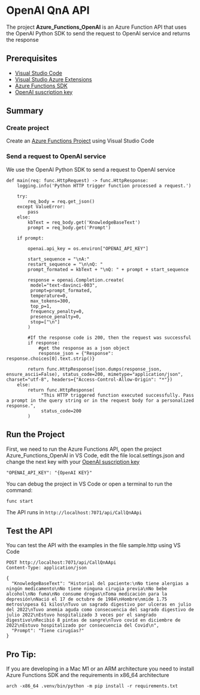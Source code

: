 # OpenAI QnA API
The project **Azure_Functions_OpenAI** is an Azure Function API that uses the OpenAI Python SDK to send the request to OpenAI service and returns the response

## Prerequisites
- [Visual Studio Code](https://code.visualstudio.com)
- [Visual Studio Azure Extensions](https://code.visualstudio.com/docs/azure/extensions)
- [Azure Functions SDK](https://azure.microsoft.com/en-us/downloads/)
- [OpenAI suscription key](https://platform.openai.com/docs/introduction)

## Summary

### Create project
Create an [Azure Functions Project](https://learn.microsoft.com/en-us/azure/azure-functions/create-first-function-vs-code-python?pivots=python-mode-configuration) using Visual Studio Code

### Send a request to OpenAI service 
We use the OpenAI Python SDK to send a request to OpenAI service

```
def main(req: func.HttpRequest) -> func.HttpResponse:
    logging.info('Python HTTP trigger function processed a request.')

    try:
        req_body = req.get_json()
    except ValueError:
        pass
    else:
        kbText = req_body.get('KnowledgeBaseText')
        prompt = req_body.get('Prompt')

    if prompt:

        openai.api_key = os.environ["OPENAI_API_KEY"]

        start_sequence = "\nA:"
        restart_sequence = "\n\nQ: "
        prompt_formated = kbText + "\nQ: " + prompt + start_sequence

        response = openai.Completion.create(
         model="text-davinci-003",
         prompt=prompt_formated,
         temperature=0,
         max_tokens=300,
         top_p=1,
         frequency_penalty=0,
         presence_penalty=0,
         stop=["\n"]
        )

        #If the response code is 200, then the request was successful
        if response:
            #get the response as a json object
            response_json = {"Response": response.choices[0].text.strip()}

        return func.HttpResponse(json.dumps(response_json, ensure_ascii=False), status_code=200, mimetype="application/json", charset="utf-8", headers={"Access-Control-Allow-Origin": "*"})
    else:
        return func.HttpResponse(
             "This HTTP triggered function executed successfully. Pass a prompt in the query string or in the request body for a personalized response.",
             status_code=200
        )
```

## Run the Project
First, we need to run the Azure Functions API, open the project Azure_Functions_OpenAI in VS Code, edit the file local.settings.json and change the next key with your [OpenAI suscription key](https://platform.openai.com/docs/introduction)
```
"OPENAI_API_KEY": "{OpenAI KEY}"
```
You can debug the project in VS Code or open a terminal to run the command:
```
func start
```
The API runs in ```http://localhost:7071/api/CallQnAApi```

## Test the API
You can test the API with the examples in the file sample.http using VS Code
```
POST http://localhost:7071/api/CallQnAApi
Content-Type: application/json

{
  "KnowledgeBaseText": "Historial del paciente:\nNo tiene alergias a ningún medicamento\nNo tiene ninguna cirugia previa\nNo bebe alcohol\nNo fuma\nNo consume drogas\nToma medicación para la depresión\nNació el 17 de octubre de 1984\nHombre\nmide 1.75 metros\npesa 61 kilos\nTuvo un sagrado digestivo por ulceras en julio del 2022\nTuvo anemia aguda como consecuencia del sagrado digestivo de julio 2022\nEstuvo hospitalizado 3 veces por el sangrado digestivo\nRecibió 8 pintas de sangre\nTuvo covid en diciembre de 2022\nEstuvo hospitalizado por consecuencia del Covid\n",
  "Prompt": "Tiene cirugías?"
}
```

## Pro Tip:
If you are developing in a Mac M1 or an ARM architecture you need to install Azure Functions SDK and the requirements in x86_64 architecture
```
arch -x86_64 .venv/bin/python -m pip install -r requirements.txt
```

